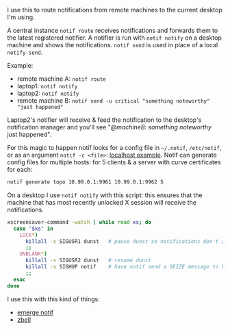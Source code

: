I use this to route notifications from remote machines to the current desktop I'm using.

A central instance `notif route` receives notifications and forwards them to the latest registered notifier.
A notifier is run with `notif notify` on a desktop machine and shows the notifications.
`notif send` is used in place of a local `notify-send`.


Example:
- remote machine A: `notif route`
- laptop1: `notif notify`
- laptop2: `notif notify`
- remote machine B: `notif send -u critical "something noteworthy" "just happened"`


Laptop2's notifier will receive & feed the notification to the desktop's notification manager and you'll see "*@machineB: something noteworthy* just happened".


For this magic to happen notif looks for a config file in `~/.notif`, `/etc/notif`, or as an argument `notif -c <file>`: [localhost example](misc/notif-example-conf.yaml).
Notif can generate config files for multiple hosts: for 5 clients & a server with curve certificates for each:
```sh
notif generate topo 10.99.0.1:9961 10.99.0.1:9962 5
```


On a desktop I use `notif notify` with this script: this ensures that the machine that has most recently unlocked X session will receive the notifications.
```sh
xscreensaver-command -watch | while read xs; do
  case "$xs" in
    LOCK*)
      killall -s SIGUSR1 dunst   # pause dunst so notifications don't appear over xscreensaver
      ;;
    UNBLANK*)
      killall -s SIGUSR2 dunst   # resume dunst
      killall -s SIGHUP notif    # have notif send a SEIZE message to become the notifier.
      ;;
  esac
done
```

I use this with this kind of things:
- [emerge notif](misc/emerge_notif-prompts.patch)
- [zbell](https://github.com/Wonko7/conf-zsh/blob/master/zbell.zsh#L69)
